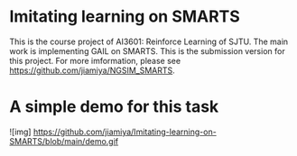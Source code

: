 # Imitating learning on SMARTS
This is the course project of AI3601: Reinforce Learning of SJTU. The main work is implementing GAIL on SMARTS.
This is the submission version for this project. For more imformation, please see https://github.com/jiamiya/NGSIM_SMARTS.
 
# A simple demo for this task
![img] https://github.com/jiamiya/Imitating-learning-on-SMARTS/blob/main/demo.gif
